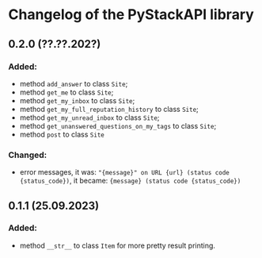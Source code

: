 # Changelog of the PyStackAPI library

## 0.2.0 (??.??.202?)

### Added:

 + method `add_answer` to class `Site`;
 + method `get_me` to class `Site`;
 + method `get_my_inbox` to class `Site`;
 + method `get_my_full_reputation_history` to class `Site`;
 + method `get_my_unread_inbox` to class `Site`;
 + method `get_unanswered_questions_on_my_tags` to class `Site`;
 + method `post` to class `Site`

### Changed:

 + error messages, it was: `"{message}" on URL {url} (status code {status_code})`, it became: `{message} (status code {status_code})`

## 0.1.1 (25.09.2023)

### Added:

 + method `__str__` to class `Item` for more pretty result printing.
